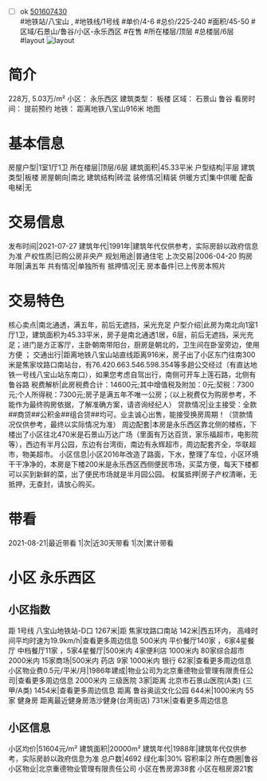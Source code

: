 - [ ] ok [501607430](https://bj.5i5j.com/ershoufang/501607430.html)  
 #地铁站/八宝山 ,  #地铁线/1号线
#单价/4-6 #总价/225-240 #面积/45-50   #区域/石景山/鲁谷/小区-永乐西区 #在售 #所在楼层/顶层 #总楼层/6层 #layout 
![layout](http://image2a.5i5j.com/bdir/layout/660f60a03d00418092468b29c487d2e7.jpg_P5.jpg) 
# 简介 
 228万,  5.03万/m² 
小区： 永乐西区
建筑类型： 板楼
区域： 石景山 鲁谷
看房时间： 提前预约
地铁： 距离地铁八宝山916米 地图
# 基本信息 
 房屋户型|1室1厅1卫
所在楼层|顶层/6层
建筑面积|45.33平米
户型结构|平层
建筑类型|板楼
房屋朝向|南北
建筑结构|砖混
装修情况|精装
供暖方式|集中供暖
配备电梯|无
# 交易信息 
 发布时间|2021-07-27
建筑年代|1991年|建筑年代仅供参考，实际房龄以政府信息为准
产权性质|已购公房非央产
规划用途|普通住宅
上次交易|2006-04-20
购房年限|满五年
共有情况|单独所有
抵押情况|无
房本备件|已上传房本照片
# 交易特色 
 核心卖点|南北通透，满五年，前后无遮挡，采光充足
户型介绍|此房为南北向1室1厅1卫，建筑面积为45.33平米，房子是南北通透1居，6层，前后无遮挡，采光充足；进门是方正客厅，主卧朝南带阳台，厨房是朝北的，卫生间在卧室旁边，使用方便 ；
交通出行|距离地铁八宝山站直线距离916米，房子出了小区东门往南300米是焦家坟路口南站台，有76.420.663.546.598.354等多趟公交经过（有直达地铁一号线八宝山站东南口），如果您考虑自驾出行，南侧可开车上莲石路，北侧有鲁谷路
税费解析|此房税费合计：14600元;其中增值税及附加：0元;契税：7300元;个人所得税：7300元;房子是满五年不唯一公房；（以上税费仅为购房参考，不能作为最终购房依据，了解准确方案，请咨询经纪人）
贷款情况|业主接受：全款##商贷##公积金##组合贷##均可。业主诚心出售，能接受换房周期！（贷款情况仅供参考，最终以实际情况为准）
周边配套|本房是永乐西区靠北侧的楼栋，下楼出了小区往北470米是石景山万达广场（里面有万达百货，家乐福超市，电影院等），西边有半月公园，东边有台湾街，南边有永辉超市，周边配套齐全，华联超市，物美超市。
小区信息|小区2016年改造了路面，下水，整理了车位，小区环境干干净净的，本房是下楼200米是永乐西区西侧便民市场，买菜方便，每天下楼都可以买到新鲜的菜，出了便民市场就是半月园公园。
权属抵押|房子产权清晰，无抵押，无查封，请放心购买。
# 带看 
 2021-08-21|最近带看	 1|次|近30天带看	 1|次|累计带看
# 小区 永乐西区
## 小区指数 
 距 1号线 八宝山地铁站-D口 1267米|距 焦家坟路口南站 142米|西五环内， 高峰时间平均时速为19.9km/h|查看更多周边信息
500米内 平价餐厅140家 ，6家4星餐厅
中档餐厅11家 ，5家4星餐厅|500米内 4家便利店
1000米内 80家综合超市
2000米内 15家商场|500米内 药店 9家
1000米内 银行 62家|查看更多周边信息
小区物业费0.5元/平米/月|1986年建成|物业公司为北京重德物业管理有限责任公司|查看更多周边信息
2000米内 三级医院 3家|距离 北京市石景山医院(A类) (三甲/A类) 1454米|查看更多周边信息
距离 鲁谷奥运文化公园 644米|1000米内 55家 健身房
距离最近健身房浩沙健身(台湾街店) 731米|查看更多周边信息
## 小区信息 
 小区均价|51604元/m²
建筑面积|20000m²
建筑年代|1988年|建筑年代仅供参考，实际房龄以政府信息为准
总户数|4692
绿化率|30%
容积率|2
所在商圈|鲁谷
小区物业|北京重德物业管理有限责任公司
小区在售房源38套
小区在租房源21套
